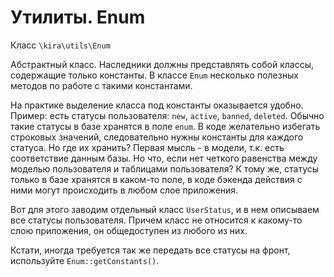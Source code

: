 # Утилиты. Enum

Класс `\kira\utils\Enum`

Абстрактный класс. Наследники должны представлять собой классы, содержащие только константы. В классе `Enum` несколько полезных методов по работе с такими константами.

На практике выделение класса под константы оказывается удобно. Пример: есть статусы пользователя: `new`, `active`, `banned`, `deleted`. Обычно такие статусы в базе хранятся в поле `enum`. В коде желательно избегать строковых значений, следовательно нужны константы для каждого статуса. Но где их хранить? Первая мысль - в модели, т.к. есть соответствие данным базы. Но что, если нет четкого равенства между моделью пользователя и таблицами пользователя? К тому же, статусы только в базе хранятся в каком-то поле, в коде бэкенда действия с ними могут происходить в любом слое приложения.

Вот для этого заводим отдельный класс `UserStatus`, и в нем описываем все статусы пользователя. Причем класс не относится к какому-то слою приложения, он общедоступен из любого из них.

Кстати, иногда требуется так же передать все статусы на фронт, используйте `Enum::getConstants()`.
